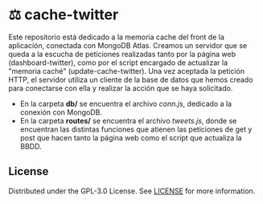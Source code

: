 # ⚖️ cache-twitter

Este repositorio está dedicado a la memoria cache del front de la aplicación, conectada con MongoDB Atlas. Creamos un servidor que se queda a la escucha de peticiones realizadas tanto por la página web (dashboard-twitter), como por el script encargado de actualizar la "memoria caché" (update-cache-twitter). Una vez aceptada la petición HTTP, el servidor utiliza un cliente de la base de datos que  hemos creado para conectarse con ella y realizar la acción que se haya solicitado. 

- En la carpeta **db/** se encuentra el archivo _conn.js_, dedicado a la conexión con MongoDB.
- En la carpeta **routes/** se encuentra el archivo _tweets.js_, donde se encuentran las distintas funciones que atienen las peticiones de get y post que hacen tanto la página web como el script que actualiza la BBDD.


## License

Distributed under the GPL-3.0 License. See [LICENSE](https://github.com/jjavimu/dashboard-twitter/blob/main/LICENSE) for more information.
